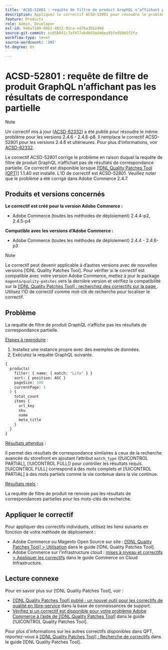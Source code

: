 ```yaml
---
title: 'ACSD-52801 : requête de filtre de produit GraphQL n’affichant pas les résultats de correspondance partielle'
description: Appliquez le correctif ACSD-52801 pour résoudre le problème Adobe Commerce en raison duquel la requête de filtre de produit GraphQL n’affichait pas les résultats de correspondance partielle.
feature: Products
role: Admin, Developer
exl-id: 946a7189-60b2-4812-92ca-ed7ba35b2488
source-git-commit: ec05b041c7af477abd6d3ade6ea95fed5065f2fa
workflow-type: tm+mt
source-wordcount: '385'
ht-degree: 0%

---
```


# ACSD-52801 : requête de filtre de produit GraphQL n’affichant pas les résultats de correspondance partielle

>[!NOTE]
>
>Un correctif mis à jour ([ACSD-62332](/help/tools/quality-patches-tool/patches-available-in-qpt/v1-1-55/acsd-62332-product-listing-graphql-query-limit-plus-live-search-current-page.md)) a été publié pour résoudre le même problème pour les versions 2.4.6 - 2.4.6-p8. Il remplace le correctif ACSD-52801 pour les versions 2.4.6 et ultérieures. Pour plus d’informations, voir [ACSD-62332](/help/tools/quality-patches-tool/patches-available-in-qpt/v1-1-55/acsd-62332-product-listing-graphql-query-limit-plus-live-search-current-page.md).

Le correctif ACSD-52801 corrige le problème en raison duquel la requête de filtre de produit GraphQL n’affichait pas de résultats de correspondance partielle. Ce correctif est disponible lorsque [[!DNL Quality Patches Tool (QPT)]](https://experienceleague.adobe.com/fr/docs/commerce-knowledge-base/kb/announcements/commerce-announcements/magento-quality-patches-released-new-tool-to-self-serve-quality-patches) 1.1.40 est installé. L’ID de correctif est ACSD-52801. Veuillez noter que le problème a été corrigé dans Adobe Commerce 2.4.7.

## Produits et versions concernés

**Le correctif est créé pour la version Adobe Commerce :**

* Adobe Commerce (toutes les méthodes de déploiement) 2.4.4-p2, 2.4.5-p4

**Compatible avec les versions d’Adobe Commerce :**

* Adobe Commerce (toutes les méthodes de déploiement) 2.4.4 - 2.4.6-p3

>[!NOTE]
>
>Le correctif peut devenir applicable à d’autres versions avec de nouvelles versions [!DNL Quality Patches Tool]. Pour vérifier si le correctif est compatible avec votre version Adobe Commerce, mettez à jour le package `magento/quality-patches` vers la dernière version et vérifiez la compatibilité sur la [[!DNL Quality Patches Tool] : recherchez des correctifs sur la page ](https://experienceleague.adobe.com/tools/commerce-quality-patches/index.html?lang=fr). Utilisez l’ID de correctif comme mot-clé de recherche pour localiser le correctif.

## Problème

La requête de filtre de produit GraphQL n’affiche pas les résultats de correspondance partielle.

<u>Étapes à reproduire</u> :

1. Installez une instance propre avec des exemples de données.
1. Exécutez la requête GraphQL suivante.

```GraphQL
{
  products(
    filter: { name: { match: "Life" } }
    sort: { position: ASC }
    pageSize: 100
    currentPage: 1
  ) {
    total_count
    items {
      url_key
      sku
      name
      meta_title
    }
  }
}
```

<u>Résultats attendus</u> :

Il permet des résultats de correspondance similaires à ceux de la recherche avancée du storefront en ajoutant l’attribut `match_type` ([!UICONTROL PARTIAL], [!UICONTROL FULL]) pour contrôler les résultats requis. [!UICONTROL FULL] correspond à des mots complets et [!UICONTROL PARTIAL] à des mots partiels comme la vie contenue dans la vie continue.

<u>Résultats réels</u> :

La requête de filtre de produit ne renvoie pas les résultats de correspondances partielles pour les mots-clés de recherche.

## Appliquer le correctif

Pour appliquer des correctifs individuels, utilisez les liens suivants en fonction de votre méthode de déploiement :

* Adobe Commerce ou Magento Open Source sur site : [[!DNL Quality Patches Tool] > Utilisation](/help/tools/quality-patches-tool/usage.md) dans le guide [!DNL Quality Patches Tool].
* Adobe Commerce sur l’infrastructure cloud : [mises à niveau et correctifs > Appliquer les correctifs](https://experienceleague.adobe.com/docs/commerce-cloud-service/user-guide/develop/upgrade/apply-patches.html?lang=fr) dans le guide Commerce on Cloud Infrastructure.

## Lecture connexe

Pour en savoir plus sur [!DNL Quality Patches Tool], voir :

* [[!DNL Quality Patches Tool] publié : un nouvel outil pour les correctifs de qualité en libre-service](https://experienceleague.adobe.com/fr/docs/commerce-knowledge-base/kb/announcements/commerce-announcements/magento-quality-patches-released-new-tool-to-self-serve-quality-patches) dans la base de connaissances de support.
* [Vérifiez si un correctif est disponible pour votre problème Adobe Commerce à l’aide de  [!DNL Quality Patches Tool]](/help/tools/quality-patches-tool/patches-available-in-qpt/check-patch-for-magento-issue-with-magento-quality-patches.md) dans le guide [!UICONTROL Quality Patches Tool].


Pour plus d&#39;informations sur les autres correctifs disponibles dans QPT, reportez-vous à [[!DNL Quality Patches Tool] : Recherche de correctifs](https://experienceleague.adobe.com/tools/commerce-quality-patches/index.html?lang=fr) dans le guide [!DNL Quality Patches Tool].
